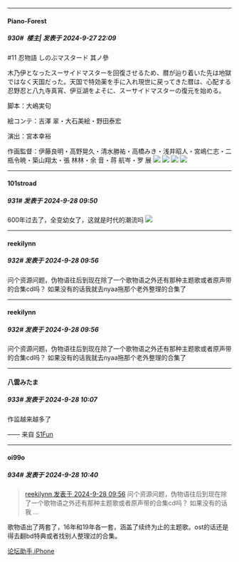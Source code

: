 ﻿
*****

####  Piano-Forest  
##### 930#         楼主| 发表于 2024-9-27 22:09

#11 忍物語 しのぶマスタード 其ノ參

木乃伊となったスーサイドマスターを回復させるため、暦が辿り着いた先は地獄ではなく天国だった。天国で特効薬を手に入れ現世に戻ってきた暦は、心配する忍野忍と八九寺真宵、伊豆湖をよそに、スーサイドマスターの復元を始める。

脚本：大嶋実句

絵コンテ：吉澤 翠・大石美絵・野田泰宏

演出：宮本幸裕

作画監督：伊藤良明・高野晃久・清水勝祐・高橋みき・浅井昭人・宮嶋仁志・二瓶令暁・築山翔太・張 林林・余 音・蒋 航岑・罗 展
<img src="https://p.sda1.dev/19/133f18edce2f0924ec27fb9dc1fb433e/story_3706_photo_1727341690551276840.jpg" referrerpolicy="no-referrer">
<img src="https://p.sda1.dev/19/23b6e5e1b9babd13cb65f58067c61c8c/story_3706_photo_1727341690889174898.jpg" referrerpolicy="no-referrer">
<img src="https://p.sda1.dev/19/86dd23cad251f93a369b4a729d611a49/story_3706_photo_1727341691162233634.jpg" referrerpolicy="no-referrer">
<img src="https://p.sda1.dev/19/72abc5338f7d50baad2825fe489b9a57/story_3706_photo_1727341691388483538.jpg" referrerpolicy="no-referrer">


*****

####  101stroad  
##### 931#       发表于 2024-9-28 09:50

600年过去了，全变幼女了，这就是时代的潮流吗 <img src="https://static.saraba1st.com/image/smiley/face2017/066.png" referrerpolicy="no-referrer">


*****

####  reekilynn  
##### 932#       发表于 2024-9-28 09:56

问个资源问题，伪物语往后到现在除了一个歌物语之外还有那种主题歌或者原声带的合集cd吗？
如果没有的话我就去nyaa拖那个老外整理的合集了


*****

####  reekilynn  
##### 932#       发表于 2024-9-28 09:56

问个资源问题，伪物语往后到现在除了一个歌物语之外还有那种主题歌或者原声带的合集cd吗？
如果没有的话我就去nyaa拖那个老外整理的合集了


*****

####  八雲みたま  
##### 933#       发表于 2024-9-28 10:07

作监越来越多了

—— 来自 [S1Fun](https://s1fun.koalcat.com)


*****

####  oi99o  
##### 934#       发表于 2024-9-28 10:40

<blockquote><a href="httphttps://bbs.saraba1st.com/2b/forum.php?mod=redirect&amp;goto=findpost&amp;pid=66328735&amp;ptid=2168085" target="_blank">reekilynn 发表于 2024-9-28 09:56</a>
问个资源问题，伪物语往后到现在除了一个歌物语之外还有那种主题歌或者原声带的合集cd吗？
如果没有的话我 ...</blockquote>
歌物语出了两套了，16年和19年各一套，涵盖了续终为止的主题歌。ost的话还是得去翻bd特典或者找别人整理过的合集。

[论坛助手,iPhone](https://bbs.saraba1st.com/2b/forum.php?mod=viewthread&amp;tid=2029836)

